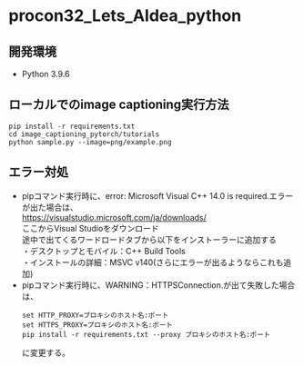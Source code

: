 # procon32_Lets_AIdea_python
## 開発環境
- Python 3.9.6

## ローカルでのimage captioning実行方法

```
pip install -r requirements.txt  
cd image_captioning_pytorch/tutorials  
python sample.py --image=png/example.png  
```

## エラー対処  
- pipコマンド実行時に、error: Microsoft Visual C++ 14.0 is required.エラーが出た場合は、  
https://visualstudio.microsoft.com/ja/downloads/  
ここからVisual Studioをダウンロード  
途中で出てくるワードロードタブから以下をインストーラーに追加する  
・デスクトップとモバイル：C++ Build Tools  
・インストールの詳細：MSVC v140(さらにエラーが出るようならこれも追加)  
- pipコマンド実行時に、WARNING：HTTPSConnection.が出て失敗した場合は、  
    ```
    set HTTP_PROXY=プロキシのホスト名:ポート
    set HTTPS_PROXY=プロキシのホスト名:ポート
    pip install -r requirements.txt --proxy プロキシのホスト名:ポート
    ```
    に変更する。